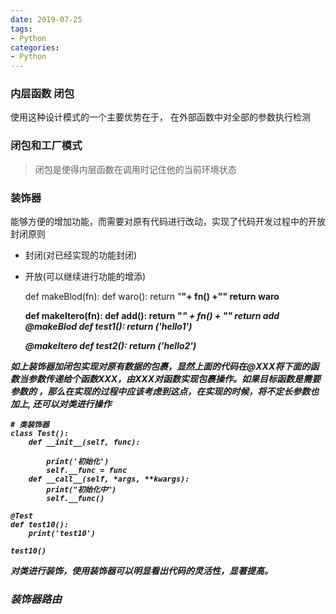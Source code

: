 ```yaml
---
date: 2019-07-25
tags:
- Python
categories:
- Python
---
```

### 内层函数 闭包
使用这种设计模式的一个主要优势在于， 在外部函数中对全部的参数执行检测

### 闭包和工厂模式
> 闭包是使得内层函数在调用时记住他的当前环境状态

### 装饰器
能够方便的增加功能，而需要对原有代码进行改动，实现了代码开发过程中的开放封闭原则
- 封闭(对已经实现的功能封闭)
- 开放(可以继续进行功能的增添)



    def makeBlod(fn):
        def waro():
            return "<b>"+ fn() +"<b>"
        return waro

    def makeItero(fn):
        def add():
            return "<i>" + fn() + "<i>"
        return add
    @makeBlod
    def test1():
        return ('hello1')

    @makeItero
    def test2():
        return ('hello2')

如上装饰器加闭包实现对原有数据的包裹，显然上面的代码在@XXX将下面的函数当参数传递给个函数XXX，由XXX对函数实现包裹操作。如果目标函数是需要参数的
，那么在实现的过程中应该考虑到这点，在实现的时候，将不定长参数也加上, 还可以对类进行操作

    # 类装饰器
    class Test():
        def __init__(self, func):

            print('初始化')
            self.__func = func
        def __call__(self, *args, **kwargs):
            print("初始化中")
            self.__func()

    @Test
    def test10():
        print('test10')

    test10()
对类进行装饰，使用装饰器可以明显看出代码的灵活性，显著提高。

### 装饰器路由
